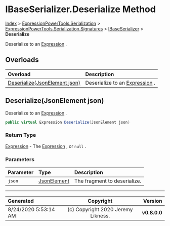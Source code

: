 ﻿# IBaseSerializer.Deserialize Method

[Index](../index.md) > [ExpressionPowerTools.Serialization](ExpressionPowerTools.Serialization.a.md) > [ExpressionPowerTools.Serialization.Signatures](ExpressionPowerTools.Serialization.Signatures.n.md) > [IBaseSerializer](ExpressionPowerTools.Serialization.Signatures.IBaseSerializer.i.md) > **Deserialize**

Deserialize to an [Expression](https://docs.microsoft.com/dotnet/api/system.linq.expressions.expression) .

## Overloads

| Overload | Description |
| :-- | :-- |
| [Deserialize(JsonElement json)](#deserializejsonelement-json) | Deserialize to an [Expression](https://docs.microsoft.com/dotnet/api/system.linq.expressions.expression) . |
## Deserialize(JsonElement json)

Deserialize to an [Expression](https://docs.microsoft.com/dotnet/api/system.linq.expressions.expression) .

```csharp
public virtual Expression Deserialize(JsonElement json)
```

### Return Type

 [Expression](https://docs.microsoft.com/dotnet/api/system.linq.expressions.expression)  - The [Expression](https://docs.microsoft.com/dotnet/api/system.linq.expressions.expression) , or `null` .

### Parameters

| Parameter | Type | Description |
| :-- | :-- | :-- |
| `json` | [JsonElement](https://docs.microsoft.com/dotnet/api/system.text.json.jsonelement) | The fragment to deserialize. |



---

| Generated | Copyright | Version |
| :-- | :-: | --: |
| 8/24/2020 5:53:14 AM | (c) Copyright 2020 Jeremy Likness. | **v0.8.0.0** |

